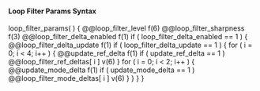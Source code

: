 #### Loop Filter Params Syntax

<div class="syntax">
loop_filter_params( ) {
    @@loop_filter_level                                                 f(6)
    @@loop_filter_sharpness                                             f(3)
    @@loop_filter_delta_enabled                                         f(1)
    if ( loop_filter_delta_enabled == 1 ) {
        @@loop_filter_delta_update                                      f(1)
        if ( loop_filter_delta_update == 1 ) {
            for ( i = 0; i < 4; i++ ) {
                @@update_ref_delta                                      f(1)
                if ( update_ref_delta == 1 )
                    @@loop_filter_ref_deltas[ i ]                       v(6)
                }
                for ( i = 0; i < 2; i++ ) {
                    @@update_mode_delta                                 f(1)
                    if ( update_mode_delta == 1 )
                        @@loop_filter_mode_deltas[ i ]                  v(6)
            }
        }
    }
}
</div>
